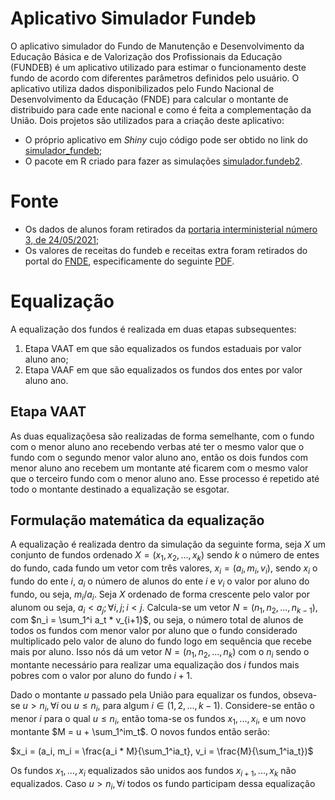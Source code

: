 # Aplicativo Simulador Fundeb

O aplicativo simulador do Fundo de Manutenção e Desenvolvimento da Educação Básica e de Valorização dos Profissionais da Educação (FUNDEB) é um aplicativo utilizado para estimar o funcionamento deste fundo de acordo com diferentes parâmetros definidos pelo usuário. O aplicativo utiliza dados disponibilizados pelo Fundo Nacional de Desenvolvimento da Educação (FNDE) para calcular o montante de distribuido para cade ente nacional e como é feita a complementação da União. Dois projetos são utilizados para a criação deste aplicativo:

* O próprio aplicativo em _Shiny_ cujo código pode ser obtido no link do [simulador_fundeb](https://github.com/mellohenrique/dash-simulador-fundeb);
* O pacote em R criado para fazer as simulações [simulador.fundeb2](https://github.com/mellohenrique/simulador.fundeb2).

# Fonte

* Os dados de alunos foram retirados da [portaria interministerial número 3, de 24/05/2021](https://www.fnde.gov.br/index.php/financiamento/fundeb/consultas/item/14177-2021-com-base-na-portaria-interministerial-n%C2%BA-3,-de-24-05-2021);
* Os valores de receitas do fundeb e receitas extra foram retirados do portal do [FNDE](https://www.gov.br/fnde/pt-br/acesso-a-informacao/acoes-e-programas/financiamento/fundeb/consultas), especificamente do seguinte [PDF](https://www.gov.br/fnde/pt-br/acesso-a-informacao/acoes-e-programas/financiamento/fundeb/vaat/vaat-2021-receita-stn-2019.pdf).

# Equalização

A equalização dos fundos é realizada em duas etapas subsequentes:

1. Etapa VAAT em que são equalizados os fundos estaduais por valor aluno ano;
2. Etapa VAAF em que são equalizados os fundos dos entes por valor aluno ano.

## Etapa VAAT 


As duas equalizaçõesa são realizadas de forma semelhante, com o fundo com o menor aluno ano recebendo verbas até ter o mesmo valor que o fundo com o segundo menor valor aluno ano, então os dois fundos com menor aluno ano recebem um montante até ficarem com o mesmo valor que o terceiro fundo com o menor aluno ano. Esse processo é repetido até todo o montante destinado a equalização se esgotar.

## Formulação matemática da equalização

A equalização é realizada dentro da simulação da seguinte forma, seja $X$ um conjunto de fundos ordenado $X = (x_1, x_2, ..., x_k)$ sendo $k$ o número de entes do fundo, cada fundo um vetor com três valores, $x_i = (a_i, m_i, v_i)$, sendo $x_i$ o fundo do ente $i$, $a_i$ o número de alunos do ente $i$ e $v_i$ o valor por aluno do fundo, ou seja, $m_i/a_i$. Seja $X$ ordenado de forma crescente pelo valor por alunom ou seja, $a_i < a_j; \forall i,j; i<j$. Calcula-se um vetor $N = (n_1, n_2, ..., n_{k-1})$, com $n_i = \sum_1^i a_t * v_{i+1}$, ou seja, o número total de alunos de todos os fundos com menor valor por aluno que o fundo considerado multiplicado pelo valor de aluno do fundo logo em sequência que recebe mais por aluno. Isso nós dá um vetor $N = (n_1, n_2, ..., n_k)$ com o $n_i$ sendo o montante necessário para realizar uma equalização dos $i$ fundos mais pobres com o valor por aluno do fundo $i+1$.

Dado o montante $u$ passado pela União para equalizar os fundos, obseva-se $u > n_i, \forall i$ ou $u \leq n_i$, para algum $i \in (1, 2, ..., k - 1)$. Considere-se então o menor $i$ para o qual $u \leq n_i$, então toma-se os fundos $x_1, ..., x_i$, e um novo montante $M = u + \sum_1^im_t$. O novos fundos então serão:

$x_i = (a_i, m_i = \frac{a_i * M}{\sum_1^ia_t}, v_i = \frac{M}{\sum_1^ia_t})$

Os fundos $x_1, ..., x_i$ equalizados são unidos aos fundos $x_{i+1}, ..., x_k$ não equalizados. Caso $u > n_i, \forall i$ todos os fundo participam dessa equalização

